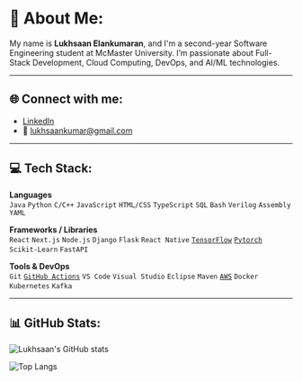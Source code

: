 # 💫 About Me:
My name is **Lukhsaan Elankumaran**, and I'm a second-year Software Engineering student at McMaster University. I’m passionate about Full-Stack Development, Cloud Computing, DevOps, and AI/ML technologies.  

---

## 🌐 Connect with me:
- [LinkedIn](https://linkedin.com/in/lukhsaan)
- 📧 lukhsaankumar@gmail.com

---

## 💻 Tech Stack:

**Languages**  
`Java` `Python` `C/C++` `JavaScript` `HTML/CSS` `TypeScript` `SQL` `Bash` `Verilog` `Assembly` `YAML`

**Frameworks / Libraries**  
`React` `Next.js` `Node.js` `Django` `Flask` `React Native` [`TensorFlow`](https://img.shields.io/badge/TensorFlow-FF6F00?style=for-the-badge&logo=tensorflow&logoColor=white) [`Pytorch`](https://img.shields.io/badge/PyTorch-EE4C2C?style=for-the-badge&logo=pytorch&logoColor=white) `Scikit-Learn` `FastAPI`

**Tools & DevOps**  
`Git` [`GitHub Actions`](https://img.shields.io/badge/GitHub_Actions-2088FF?style=for-the-badge&logo=github-actions&logoColor=white) `VS Code` `Visual Studio` `Eclipse` `Maven` [`AWS`](https://img.shields.io/badge/Amazon_AWS-FF9900?style=for-the-badge&logo=amazonaws&logoColor=white) `Docker` `Kubernetes` `Kafka`


---

## 📊 GitHub Stats:

![Lukhsaan's GitHub stats](https://github-readme-stats.vercel.app/api?username=lukhsaankumar&show_icons=true&theme=tokyonight)

![Top Langs](https://github-readme-stats.vercel.app/api/top-langs/?username=lukhsaankumar&layout=compact&theme=tokyonight)


